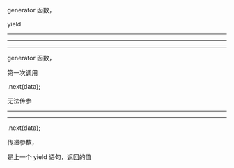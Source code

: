 generator 函数，

yield





<hr>


<hr>


<hr>


generator 函数，


第一次调用 

.next(data);


无法传参




<hr>


<hr>




.next(data);



传递参数，


是上一个 yield 语句，返回的值 